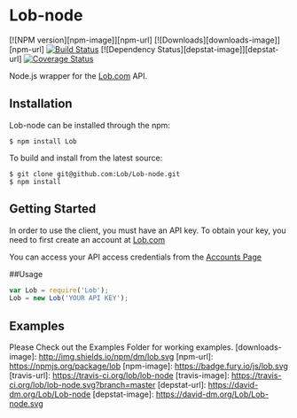 # Lob-node
[![NPM version][npm-image]][npm-url] [![Downloads][downloads-image]][npm-url]  [![Build Status](https://travis-ci.org/lob/lob-node.svg?branch=master)](https://travis-ci.org/lob/lob-node) [![Dependency Status][depstat-image]][depstat-url] [![Coverage Status](https://coveralls.io/repos/lob/lob-node/badge.png?branch=master)](https://coveralls.io/r/lob/lob-node?branch=master)


Node.js wrapper for the [Lob.com](http://Lob.com) API.

## Installation

Lob-node can be installed through the npm:

```
$ npm install Lob
```
To build and install from the latest source:

```
$ git clone git@github.com:Lob/Lob-node.git
$ npm install
```

## Getting Started

In order to use the client, you must have an API key. To obtain your key, you need to first create an account at [Lob.com](https://www.lob.com/)

You can access your API access credentials from the [Accounts Page](https://www.Lob.com/account)

##Usage
```javascript
var Lob = require('Lob');
Lob = new Lob('YOUR API KEY');
```


## Examples

Please Check out the Examples Folder for working examples.
[downloads-image]: http://img.shields.io/npm/dm/lob.svg
[npm-url]: https://npmjs.org/package/lob
[npm-image]: https://badge.fury.io/js/lob.svg
[travis-url]: https://travis-ci.org/lob/lob-node
[travis-image]: https://travis-ci.org/lob/lob-node.svg?branch=master
[depstat-url]: https://david-dm.org/Lob/Lob-node
[depstat-image]: https://david-dm.org/Lob/Lob-node.svg
